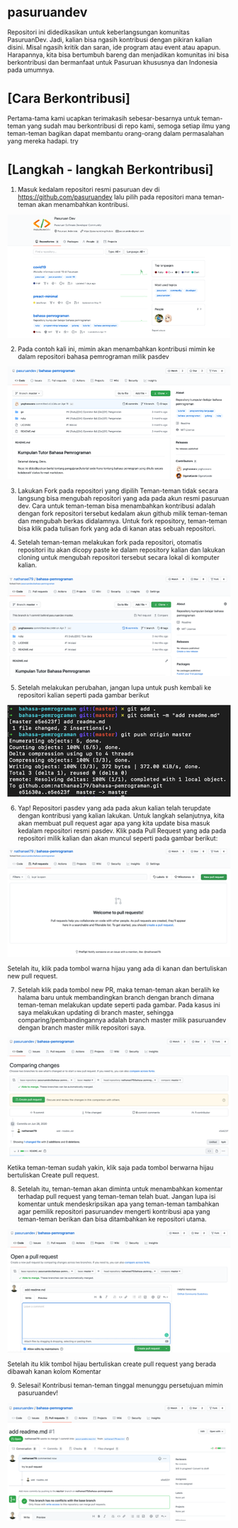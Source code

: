 # pasuruandev
Repositori ini didedikasikan untuk keberlangsungan komunitas PasuruanDev. Jadi, kalian bisa ngasih kontribusi dengan pikiran kalian disini. Misal ngasih kritik dan saran, ide program atau event atau apapun. Harapannya, kita bisa bertumbuh bareng dan menjadikan komunitas ini bisa berkontribusi dan bermanfaat untuk Pasuruan khususnya dan Indonesia pada umumnya.

# [Cara Berkontribusi]

Pertama-tama kami ucapkan terimakasih sebesar-besarnya untuk teman-teman yang sudah mau berkontribusi di repo kami, semoga setiap ilmu yang teman-teman bagikan dapat membantu orang-orang dalam permasalahan yang mereka hadapi. try

# [Langkah - langkah Berkontribusi]
1. Masuk kedalam repositori resmi pasuruan dev di https://github.com/pasuruandev lalu pilih pada repositori mana teman-teman akan menambahkan kontribusi. 

![Gambar 1](/images/Picture1.png "Github Account Resmi PasuruanDev")

2. Pada contoh kali ini, mimin akan menambahkan kontribusi mimin ke dalam repositori bahasa pemrograman milik pasdev

![Gambar 2](/images/Picture2.png "Repositori Bahasa Pemrograman PasuruanDev")

3. Lakukan Fork pada repositori yang dipilih
Teman-teman tidak secara langsung bisa mengubah repositori yang ada pada akun resmi pasuruan dev. Cara untuk teman-teman bisa menambahkan kontribusi adalah dengan fork repositori tersebut kedalam akun github milik teman-teman dan mengubah berkas didalamnya. Untuk fork repository, teman-teman bisa klik pada tulisan fork yang ada di kanan atas sebuah repositori.

4. Setelah teman-teman melakukan fork pada repositori, otomatis repositori itu akan dicopy paste ke dalam repository kalian dan lakukan cloning untuk mengubah repositori tersebut secara lokal di komputer kalian.

![Gambar 3](/images/Picture3.png "Repositori Bahasa Pemrograman PasuruanDev")

5. Setelah melakukan perubahan, jangan lupa untuk push kembali ke repositori kalian seperti pada gambar berikut

![Gambar 4](/images/Picture4.png "Push ke master")

6. Yap! Repositori pasdev yang ada pada akun kalian telah terupdate dengan kontribusi yang kalian lakukan. Untuk langkah selanjutnya, kita akan membuat pull request agar apa yang kita update bisa masuk kedalam repositori resmi pasdev. Klik pada Pull Request yang ada pada repositori milik kalian dan akan muncul seperti pada gambar berikut:

![Gambar 5](/images/Picture5.png "Push ke master")

Setelah itu, klik pada tombol warna hijau yang ada di kanan dan bertuliskan new pull request.

7. Setelah klik pada tombol new PR, maka teman-teman akan beralih ke halama baru untuk membandingkan branch dengan branch dimana teman-teman melakukan update seperti pada gambar. Pada kasus ini saya melakukan updating di branch master, sehingga comparing/pembandingannya adalah branch master milik pasuruandev dengan branch master milik repositori saya.

![Gambar 6](/images/Picture6.png "Comparing changes")

Ketika teman-teman sudah yakin, klik saja pada tombol berwarna hijau bertuliskan Create pull request.

8. Setelah itu, teman-teman akan diminta untuk menambahkan komentar terhadap pull request yang teman-teman telah buat. Jangan lupa isi komentar untuk mendeskripsikan apa yang teman-teman tambahkan agar pemilik repositori pasuruandev mengerti kontribusi apa yang teman-teman berikan dan bisa ditambahkan ke repositori utama.

![Gambar 7](/images/Picture7.png "Tambah komentar pada PR")

Setelah itu klik tombol hijau bertuliskan create pull request yang berada dibawah kanan kolom Komentar

9. Selesai! Kontribusi teman-teman tinggal menunggu persetujuan mimin pasuruandev!

![Gambar 8](/images/Picture8.png "Menunggu persetujuan")



